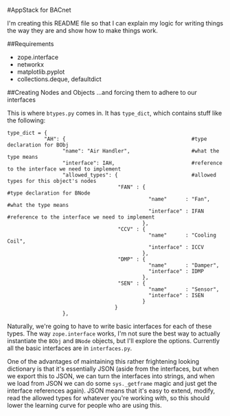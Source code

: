 #AppStack for BACnet

I'm creating this README file so that I can explain my logic for writing things the way they are and show how to make things work.

##Requirements
* zope.interface
* networkx
* matplotlib.pyplot
* collections.deque, defaultdict

##Creating Nodes and Objects
...and forcing them to adhere to our interfaces

This is where ```btypes.py``` comes in. It has ```type_dict```, which contains stuff like the following:

```
type_dict = {
            "AH": {                                         #type declaration for BObj
                  "name": "Air Handler",                    #what the type means
                  "interface": IAH,                         #reference to the interface we need to implement
                  "allowed_types": {                        #allowed types for this object's nodes
                                    "FAN" : {                           #type declaration for BNode
                                              "name"      : "Fan",      #what the type means
                                              "interface" : IFAN        #reference to the interface we need to implement
                                            },
                                    "CCV" : {
                                              "name"      : "Cooling Coil",
                                              "interface" : ICCV
                                            },
                                    "DMP" : {
                                              "name"      : "Damper",
                                              "interface" : IDMP
                                            },
                                    "SEN" : { 
                                              "name"      : "Sensor",
                                              "interface" : ISEN
                                            }
                                   }
                  },
```
Naturally, we're going to have to write basic interfaces for each of these types. The way ```zope.interface``` works, I'm not sure the best way to actually instantiate the ```BObj``` and ```BNode``` objects, but I'll explore the options. Currently all the basic interfaces are in ```interfaces.py```.

One of the advantages of maintaining this rather frightening looking dictionary is that it's essentially JSON (aside from the interfaces, but when we export this to JSON, we can turn the interfaces into strings, and when we load from JSON we can do some ```sys._getframe``` magic and just get the interface references again). JSON means that it's easy to extend, modify, read the allowed types for whatever you're working with, so this should lower the learning curve for people who are using this.
